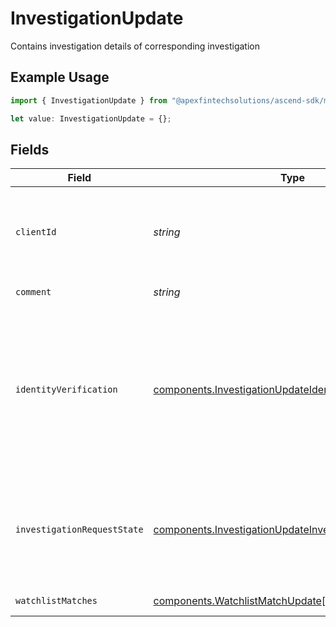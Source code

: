 # InvestigationUpdate

Contains investigation details of corresponding investigation

## Example Usage

```typescript
import { InvestigationUpdate } from "@apexfintechsolutions/ascend-sdk/models/components";

let value: InvestigationUpdate = {};
```

## Fields

| Field                                                                                                                                                                                                                                                                                                                                                                                                                                                      | Type                                                                                                                                                                                                                                                                                                                                                                                                                                                       | Required                                                                                                                                                                                                                                                                                                                                                                                                                                                   | Description                                                                                                                                                                                                                                                                                                                                                                                                                                                | Example                                                                                                                                                                                                                                                                                                                                                                                                                                                    |
| ---------------------------------------------------------------------------------------------------------------------------------------------------------------------------------------------------------------------------------------------------------------------------------------------------------------------------------------------------------------------------------------------------------------------------------------------------------- | ---------------------------------------------------------------------------------------------------------------------------------------------------------------------------------------------------------------------------------------------------------------------------------------------------------------------------------------------------------------------------------------------------------------------------------------------------------- | ---------------------------------------------------------------------------------------------------------------------------------------------------------------------------------------------------------------------------------------------------------------------------------------------------------------------------------------------------------------------------------------------------------------------------------------------------------- | ---------------------------------------------------------------------------------------------------------------------------------------------------------------------------------------------------------------------------------------------------------------------------------------------------------------------------------------------------------------------------------------------------------------------------------------------------------- | ---------------------------------------------------------------------------------------------------------------------------------------------------------------------------------------------------------------------------------------------------------------------------------------------------------------------------------------------------------------------------------------------------------------------------------------------------------- |
| `clientId`                                                                                                                                                                                                                                                                                                                                                                                                                                                 | *string*                                                                                                                                                                                                                                                                                                                                                                                                                                                   | :heavy_minus_sign:                                                                                                                                                                                                                                                                                                                                                                                                                                         | A unique identifier referencing a client The client ID serves as the unique identifier for the apex client positioned above the correspondent within the apex client configurator hierarchy. Moving forward, the account service will internally assign the client ID for all investigations.                                                                                                                                                              | 01HAT5GANHSZ8E8J0RAHQ8BK9K                                                                                                                                                                                                                                                                                                                                                                                                                                 |
| `comment`                                                                                                                                                                                                                                                                                                                                                                                                                                                  | *string*                                                                                                                                                                                                                                                                                                                                                                                                                                                   | :heavy_minus_sign:                                                                                                                                                                                                                                                                                                                                                                                                                                         | Comment relating to why the investigation state was updated                                                                                                                                                                                                                                                                                                                                                                                                | Updating Watchlist matches                                                                                                                                                                                                                                                                                                                                                                                                                                 |
| `identityVerification`                                                                                                                                                                                                                                                                                                                                                                                                                                     | [components.InvestigationUpdateIdentityVerification](../../models/components/investigationupdateidentityverification.md)                                                                                                                                                                                                                                                                                                                                   | :heavy_minus_sign:                                                                                                                                                                                                                                                                                                                                                                                                                                         | The screen state of one screening within an investigation, one of:<br/>- `SCREEN_STATE_UNSPECIFIED` - Default/Null value.<br/>- `PENDING` - Screen result is pending.<br/>- `PASSED` - Screen result has passed.<br/>- `FAILED` - Screen result has failed.<br/>- `NEEDS_REVIEW` - Screen result needs manual review.<br/>- `DEFERRED_REVIEW` - Screen result is deferred for review at a later date.<br/>- `OUT_OF_SCOPE` - Screen state is out of scope for this investigation type. | PASSED                                                                                                                                                                                                                                                                                                                                                                                                                                                     |
| `investigationRequestState`                                                                                                                                                                                                                                                                                                                                                                                                                                | [components.InvestigationUpdateInvestigationRequestState](../../models/components/investigationupdateinvestigationrequeststate.md)                                                                                                                                                                                                                                                                                                                         | :heavy_minus_sign:                                                                                                                                                                                                                                                                                                                                                                                                                                         | The state of an investigation request, one of:<br/>- `INVESTIGATION_REQUEST_STATE_UNSPECIFIED` - Default/Null value.<br/>- `OPEN` - The investigation request is open.<br/>- `CLOSED` - The investigation request is closed.                                                                                                                                                                                                                               | OPEN                                                                                                                                                                                                                                                                                                                                                                                                                                                       |
| `watchlistMatches`                                                                                                                                                                                                                                                                                                                                                                                                                                         | [components.WatchlistMatchUpdate](../../models/components/watchlistmatchupdate.md)[]                                                                                                                                                                                                                                                                                                                                                                       | :heavy_minus_sign:                                                                                                                                                                                                                                                                                                                                                                                                                                         | A list of watchlist entries matched against the investigation                                                                                                                                                                                                                                                                                                                                                                                              |                                                                                                                                                                                                                                                                                                                                                                                                                                                            |